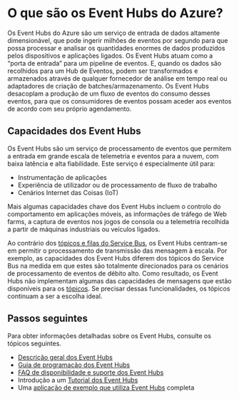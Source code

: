 <properties
    pageTitle="O que são os Event Hubs do Azure? | Microsoft Azure"
    description="Descrição geral e descrição dos Event Hubs do Azure"
    services="event-hubs"
    documentationCenter=".net"
    authors="sethmanheim"
    manager="timlt"
    editor=""/>

<tags
    ms.service="event-hubs"
    ms.workload="na"
    ms.tgt_pltfrm="na"
    ms.devlang="na"
    ms.topic="get-started-article"
    ms.date="04/12/2016"
    ms.author="sethm;nberdy"/>

# O que são os Event Hubs do Azure?

Os Event Hubs do Azure são um serviço de entrada de dados altamente dimensionável, que pode ingerir milhões de eventos por segundo para que possa processar e analisar os quantidades enormes de dados produzidos pelos dispositivos e aplicações ligados. Os Event Hubs atuam como a “porta de entrada” para um pipeline de eventos. E, quando os dados são recolhidos para um Hub de Eventos, podem ser transformados e armazenados através de qualquer fornecedor de análise em tempo real ou adaptadores de criação de batches/armazenamento. Os Event Hubs desacoplam a produção de um fluxo de eventos do consumo desses eventos, para que os consumidores de eventos possam aceder aos eventos de acordo com seu próprio agendamento.

## Capacidades dos Event Hubs

Os Event Hubs são um serviço de processamento de eventos que permitem a entrada em grande escala de telemetria e eventos para a nuvem, com baixa latência e alta fiabilidade. Este serviço é especialmente útil para:

- Instrumentação de aplicações
- Experiência de utilizador ou de processamento de fluxo de trabalho
- Cenários Internet das Coisas (IoT)

Mais algumas capacidades chave dos Event Hubs incluem o controlo do comportamento em aplicações móveis, as informações de tráfego de Web farms, a captura de eventos nos jogos de consola ou a telemetria recolhida a partir de máquinas industriais ou veículos ligados.

Ao contrário dos [tópicos e filas do Service Bus](../service-bus/service-bus-messaging-overview.md), os Event Hubs centram-se em permitir o processamento de transmissão das mensagem à escala. Por exemplo, as capacidades dos Event Hubs diferem dos tópicos do Service Bus na medida em que estes são totalmente direcionados para os cenários de processamento de eventos de débito alto. Como resultado, os Event Hubs não implementam algumas das capacidades de mensagens que estão disponíveis para os [tópicos](../service-bus/service-bus-fundamentals-hybrid-solutions.md#topics). Se precisar dessas funcionalidades, os tópicos continuam a ser a escolha ideal.

## Passos seguintes

Para obter informações detalhadas sobre os Event Hubs, consulte os tópicos seguintes.

- [Descrição geral dos Event Hubs](event-hubs-overview.md)
- [Guia de programação dos Event Hubs](event-hubs-programming-guide.md)
- [FAQ de disponibilidade e suporte dos Event Hubs](event-hubs-availability-and-support-faq.md)
- Introdução a um [Tutorial dos Event Hubs][]
- Uma [aplicação de exemplo que utiliza Event Hubs][] completa

[Tutorial dos Event Hubs]: event-hubs-csharp-ephcs-getstarted.md
[aplicação de exemplo que utiliza Event Hubs]: https://code.msdn.microsoft.com/Service-Bus-Event-Hub-286fd097


<!--HONumber=Jun16_HO2-->


